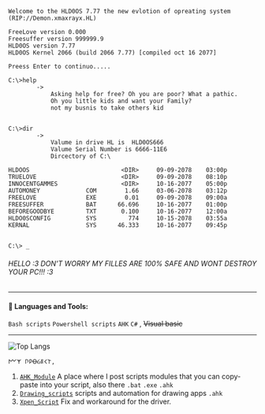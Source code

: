 
```
Welcome to the HLD0OS 7.77 the new evlotion of opreating system
(RIP://Demon.xmaxrayx.HL)

FreeLove version 0.000
Freesuffer version 999999.9
HLD0OS version 7.77
HLD0OS Kernel 2066 (build 2066 7.77) [compiled oct 16 2077]

Preess Enter to continuo.....

C:\>help
        -> 
            Asking help for free? Oh you are poor? What a pathic.
            Oh you little kids and want your Family? 
            not my busnis to take others kid
         
         
C:\>dir
        ->
            Valume in drive HL is  HLD0OS666
            Valume Serial Number is 6666-11E6
            Dircectory of C:\
            
HLDOOS                          <DIR>     09-09-2078    03:00p 
TRUELOVE                        <DIR>     09-09-2078    08:10p
INNOCENTGAMMES                  <DIR>     10-16-2077    05:00p
AUTOMONEY             COM        1.66     03-06-2078    03:12p
FREELOVE              EXE        0.01     09-09-2078    09:00a
FREESUFFER            BAT      66.696     10-16-2077    01:00p   
BEFOREGOODBYE         TXT       0.100     10-16-2077    12:00a
HLDO0SCONFIG          SYS         774     10-15-2078    03:55a
KERNAL                SYS      46.333     10-16-2077    09:45p


C:\> _

```

######  HELLO :3 DON'T WORRY MY FILLES ARE 100% SAFE AND WONT DESTROY YOUR PC!!! :3

------------



#### 🧰 Languages and Tools:


`Bash scripts` `Powershell scripts` `AHK` `C#` , ~~Visual basic~~

------------


![Top Langs](https://github-readme-stats.vercel.app/api/top-langs/?username=xmaxrayx&theme=tokyonight)

```
𐌌𐌙 𐌐𐌓ꝊᏵ𐌄𐌂𐌕, 
```

1. [`AHK_Module`](https://github.com/xmaxrayx/AHK_Module)  A place where I post scripts modules that you can copy-paste into your script, also there `.bat`  `.exe`  `.ahk`
2. [`Drawing_scripts`](https://github.com/xmaxrayx/Drawing_scripts) scripts and automation for drawing apps `.ahk`
3. [`Xpen_Script`](https://github.com/xmaxrayx/Xpen_script) Fix and workaround for the driver.
